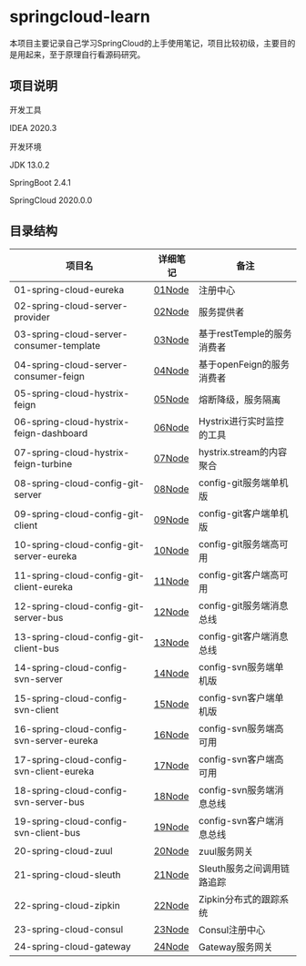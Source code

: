 # springcloud-learn  
本项目主要记录自己学习SpringCloud的上手使用笔记，项目比较初级，主要目的是用起来，至于原理自行看源码研究。

## 项目说明

开发工具

IDEA 2020.3

开发环境 

JDK		13.0.2

SpringBoot		2.4.1

SpringCloud		2020.0.0 

## 目录结构

| 项目名                                   | 详细笔记                                                     | 备注                       |
| ---------------------------------------- | ------------------------------------------------------------ | -------------------------- |
| 01-spring-cloud-eureka                   | [01Node](./01-spring-cloud-eureka/01Node.md)                 | 注册中心                   |
| 02-spring-cloud-server-provider          | [02Node](./02-spring-cloud-server-provider/02Node.md)        | 服务提供者                 |
| 03-spring-cloud-server-consumer-template | [03Node](./03-spring-cloud-server-consumer-template/03Node.md) | 基于restTemple的服务消费者 |
| 04-spring-cloud-server-consumer-feign    | [04Node](./04-spring-cloud-server-consumer-feign/04Node.md)  | 基于openFeign的服务消费者  |
| 05-spring-cloud-hystrix-feign            | [05Node](./05-spring-cloud-hystrix-feign/05Node.md)          | 熔断降级，服务隔离         |
| 06-spring-cloud-hystrix-feign-dashboard  | [06Node](./06-spring-cloud-hystrix-feign-dashboard/06Node.md) | Hystrix进行实时监控的工具  |
| 07-spring-cloud-hystrix-feign-turbine    | [07Node](./07-spring-cloud-hystrix-feign-turbine/07Node.md)  | hystrix.stream的内容聚合   |
| 08-spring-cloud-config-git-server        | [08Node](./08-spring-cloud-config-git-server/08Node.md)      | config-git服务端单机版     |
| 09-spring-cloud-config-git-client        | [09Node](./09-spring-cloud-config-git-client/09Node.md)      | config-git客户端单机版     |
| 10-spring-cloud-config-git-server-eureka | [10Node](./10-spring-cloud-config-git-server-eureka/10Node.md) | config-git服务端高可用     |
| 11-spring-cloud-config-git-client-eureka | [11Node](./11-spring-cloud-config-git-client-eureka/11Node.md) | config-git客户端高可用     |
| 12-spring-cloud-config-git-server-bus    | [12Node](./12-spring-cloud-config-git-server-bus/12Node.md)  | config-git服务端消息总线   |
| 13-spring-cloud-config-git-client-bus    | [13Node](./13-spring-cloud-config-git-client-bus/13Node.md)  | config-git客户端消息总线   |
| 14-spring-cloud-config-svn-server        | [14Node](./14-spring-cloud-config-svn-server/14Node.md)      | config-svn服务端单机版     |
| 15-spring-cloud-config-svn-client        | [15Node](./15-spring-cloud-config-svn-client/15Node.md)      | config-svn客户端单机版     |
| 16-spring-cloud-config-svn-server-eureka | [16Node](./16-spring-cloud-config-svn-server-eureka/16Node.md) | config-svn服务端高可用     |
| 17-spring-cloud-config-svn-client-eureka | [17Node](./17-spring-cloud-config-svn-client-eureka/17Node.md) | config-svn客户端高可用     |
| 18-spring-cloud-config-svn-server-bus    | [18Node](./18-spring-cloud-config-svn-server-bus/18Node.md)  | config-svn服务端消息总线   |
| 19-spring-cloud-config-svn-client-bus    | [19Node](./19-spring-cloud-config-svn-client-bus/19Node.md)  | config-svn客户端消息总线   |
| 20-spring-cloud-zuul                     | [20Node](./20-spring-cloud-zuul/20Node.md)                   | zuul服务网关               |
| 21-spring-cloud-sleuth                   | [21Node](./21-spring-cloud-sleuth/21Node.md)                 | Sleuth服务之间调用链路追踪 |
| 22-spring-cloud-zipkin                   | [22Node](./22-spring-cloud-zipkin/22Node.md)                 | Zipkin分布式的跟踪系统     |
| 23-spring-cloud-consul                   | [23Node](./23-spring-cloud-consul/23Node.md)                 | Consul注册中心             |
| 24-spring-cloud-gateway                  | [24Node](./24-spring-cloud-gateway/05Node.md)                | Gateway服务网关            |



